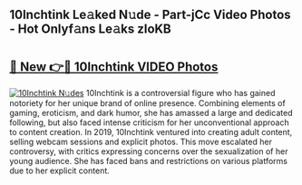 ## 10Inchtink Le𝚊ked N𝚞de - Part-jCc Video Photos - Hot Onlyf𝚊ns Le𝚊ks zIoKB

# <h2><a href="http://ac54857.deff.icu/?id=10Inchtink">🔗 New 👉🔴 10Inchtink VIDEO Photos</a></h2>

[![10Inchtink N𝚞des](https://i.imgur.com/rIISA9y.gif)](http://ac54857.deff.icu/?id=10Inchtink)
10Inchtink is a controversial figure who has gained notoriety for her unique brand of online presence. Combining elements of gaming, eroticism, and dark humor, she has amassed a large and dedicated following, but also faced intense criticism for her unconventional approach to content creation. In 2019, 10Inchtink ventured into creating adult content, selling webcam sessions and explicit photos. This move escalated her controversy, with critics expressing concerns over the sexualization of her young audience. She has faced bans and restrictions on various platforms due to her explicit content.
